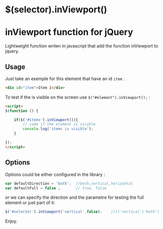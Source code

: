 $(selector).inViewport()
==========

# inViewport function for jQuery

Lightweight function writen in javascript that add the function inViewport to jquery.

## Usage

Just take an exemple for this element that have an id `item` .
```html
<div id="item">Item 1</div>
```
 To test if the is visible on the screen use `$("#element").inViewport();` : 
```html
<script>
$(function () {

	if($('#items').inViewport()){
		// code if the element is visible
		console.log('items is visible');
	}

});
</script>
```

## Options

Options could be either configured in the library :
```javascript
var defaultDirection = 'both';  //both,vertical,horizontal
var defaultFull = false ;       // true, false
```

or we can specify the direction and the parametre for testing the full element or just part of it:
```javascript
$('#selector').inViewport('vertical',false); 	//(['vertical'|'both'|'horizontal'],[false|true])
```

Enjoy.